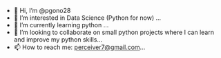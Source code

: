 - 👋 Hi, I’m @pgono28
- 👀 I’m interested in Data Science (Python for now) ...
- 🌱 I’m currently learning python ...
- 💞️ I’m looking to collaborate on small python projects where I can learn and improve my python skills...
- 📫 How to reach me: perceiver7@gmail.com...

<!---
pgono28/pgono28 is a ✨ special ✨ repository because its `README.md` (this file) appears on your GitHub profile.
You can click the Preview link to take a look at your changes.
--->
